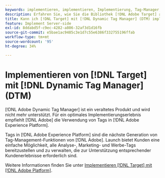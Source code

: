 ```yaml
---
keywords: implementieren, implementieren, Implementierung, Tag-Manager, DTM, at.js, dynamisches Tag-Management, $8
description: Erfahren Sie, wie Sie die Bibliothek [!DNL Adobe Target] at.js mithilfe des Legacy [!DNL Dynamic Tag Management] (DTM) implementieren. Tags in [!DNL Adobe Experience Platform] sind die bevorzugte Methode zur Implementierung von [!DNL Target].
title: Kann ich [!DNL Target] mit [!DNL Dynamic Tag Manager] (DTM) implementieren?
feature: Implement Server-side
exl-id: 8ddabd5f-c9ec-4282-a806-32af3d1d16fb
source-git-commit: e5bae1ac9485c3e1d7c55e6386f332755196ffab
workflow-type: tm+mt
source-wordcount: '95'
ht-degree: 34%

---
```


# Implementieren von [!DNL Target] mit [!DNL Dynamic Tag Manager] (DTM)

[!DNL Adobe Dynamic Tag Manager] ist ein veraltetes Produkt und wird nicht mehr unterstützt. Für ein optimales Implementierungserlebnis empfiehlt [!DNL Adobe] die Verwendung von Tags in [!DNL Adobe Experience Platform].

Tags in [!DNL Adobe Experience Platform] sind die nächste Generation von Tag-Management-Funktionen von [!DNL Adobe]. Launch bietet Kunden eine einfache Möglichkeit, alle Analyse-, Marketing- und Werbe-Tags bereitzustellen und zu verwalten, die zur Unterstützung entsprechender Kundenerlebnisse erforderlich sind.

Weitere Informationen finden Sie unter [Implementieren [!DNL Target] mit [!DNL Adobe Platform]](/help/dev/implement/client-side/atjs/how-to-deployatjs/implement-target-using-adobe-launch.md).
